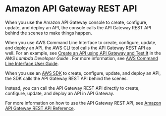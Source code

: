 # Amazon API Gateway REST API<a name="api-ref"></a>

 When you use the Amazon API Gateway console to create, configure, update, and deploy an API, the console calls the API Gateway REST API behind the scenes to make things happen\. 

 When you use AWS Command Line Interface to create, configure, update, and deploy an API, the AWS CLI tool calls the API Gateway REST API as well\. For an example, see [ Create an API using API Gateway and Test It](https://docs.aws.amazon.com/lambda/latest/dg/with-on-demand-https-example-configure-event-source.html) in the *AWS Lambda Developer Guide* \. For more information, see [AWS Command Line Interface User Guide](https://docs.aws.amazon.com/cli/latest/userguide/)\.

When you use an [AWS SDK](https://aws.amazon.com/tools/) to create, configure, update, and deploy an API, the SDK calls the API Gateway REST API behind the scenes\.

 Instead, you can call the API Gateway REST API directly to create, configure, update, and deploy an API in API Gateway\. 

 For more information on how to use the API Gateway REST API, see [Amazon API Gateway REST API Reference](https://docs.aws.amazon.com/apigateway/api-reference/)\. 